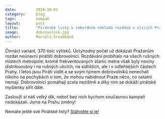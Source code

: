 ```yaml
---
date:         2018-10-01
category:     blog
tags:         kampaň
layout:       post
title:        "Pirátské listy v rekordním nákladu rozdává v ulicích Prahy dosud největší počet dobrovolníků"
image:        dobrovolnik.jpg
author:       Marcela Šroubková
---
```


Čtrnáct variant, 370 tisíc výtisků. Úctyhodný počet už dokázali Pražanům rozdat neúnavní pirátští dobrovolníci. Rozdávání probíhalo na všech rušných místech metropole; kromě frekventovaných stanic metra však byly noviny distribuovány i na rušných ulicích, na sídlištích, ale i v odlehlejších částech Prahy. I letos jsou Piráti vidět a se svým týmem dobrovolníků nenechali nikoho na pochybách o tom, že mohou nabídnout Praze něco, co ostatní nemají. Dobrovolníci pomáhají zcela nezištně a díky nim se dokáží pirátské myšlenky sířit dále. 

Zaslouží si náš velký dík, neboť bez nich bychom současnou kampaň nedokázali. Jsme na Prahu změny!

Nemáte ještě své Pirátské listy? [Stáhněte si je!](https://praha.pirati.cz/download/)

